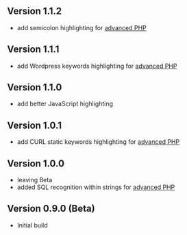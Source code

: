 ## Version 1.1.2

- add semicolon highlighting for [advanced PHP](https://github.com/dennisosaj/advancedphp.novaextension)

## Version 1.1.1

- add Wordpress keywords highlighting for [advanced PHP](https://github.com/dennisosaj/advancedphp.novaextension)

## Version 1.1.0

- add better JavaScript highlighting

## Version 1.0.1

- add CURL static keywords highlighting for [advanced PHP](https://github.com/dennisosaj/advancedphp.novaextension)

## Version 1.0.0

- leaving Beta
- added SQL recognition within strings for [advanced PHP](https://github.com/dennisosaj/advancedphp.novaextension)

## Version 0.9.0 (Beta)

- Initial build